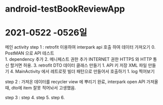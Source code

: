 # android-testBookReviewApp

# 2021-0522 -0526일
  메인 activity 
  step 1 : retrofit 이용하여 interpark api 호출 하여 데이터 가져오기
    0. PostMAN 으로 API 테스트   
    1. dependency 추가 
    2. 메니페스트 권한 추가 INTERNET 권한 HTTPS 와 HTTP 통신 할거면 허용.
    3. retrofit DTO 데이터 클래스 만들기
        1. API 키 저장 XML 파일 만들기
    4. MainActivity 에서 레트로핏 빌더 패턴으로 만들어서 호출하기 
        1. log 찍어보기 
   
  step 2 : 가져온 데이터를 recycler view 에 뿌리기 
  완료, interpark open API 가져올때, dto에 item 잘못 적어놔서 고생했음. 
    
  step 3 : 
  step 4.
  step 5.
  step 6.
  
  
 
 
